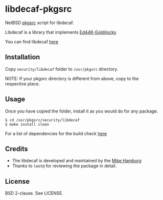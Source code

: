 libdecaf-pkgsrc
===============

NetBSD [pkgsrc][5] script for libdecaf.

Libdecaf is a library that implements [Ed448-Goldilocks][1]

You can find libdecaf [here][2]

Installation
------------

Copy `security/libdecaf` folder to `/usr/pkgsrc` directory.

NOTE: If your pkgsrc directory is different from above, copy to the respective
place.

Usage
-----

Once you have copied the folder, install it as you would do for any package.

`$ cd /usr/pkgsrc/security/libdecaf`<br>
`$ make install clean`

For a list of dependencies for the build check [here][3]

Credits
-------

* The libdecaf is developed and maintained by the [Mike Hamburg][4]
* Thanks to `leot@` for reviewing the package in detail.

License
-------

BSD 2-clause. See LICENSE.

[1]: http://ed448goldilocks.sourceforge.net/
[2]: https://sourceforge.net/projects/ed448goldilocks/
[3]: https://sourceforge.net/p/ed448goldilocks/code/ci/master/tree/
[4]: https://www.shiftleft.org/about/
[5]: http://pkgsrc.se/security/libdecaf
